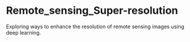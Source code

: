 # Remote_sensing_Super-resolution
Exploring ways to enhance the resolution of remote sensing images using deep learning.
